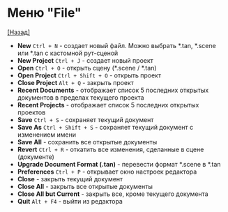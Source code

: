 # Меню "File"

[[Назад]](@MenuBar.MenuBar)

* **New** `Ctrl + N` - создает новый файл. Можно выбрать *.tan, *.scene или *.tan с кастомной рут-сценой
* **New Project** `Ctrl + J` - cоздает новый проект
* **Open** `Ctrl + O` - открыть сцену (*.scene / *.tan)
* **Open Project** `Ctrl + Shift + O` - открыть проект
* **Close Project** `Alt + Q` - закрыть проект
* **Recent Documents** - отображает список 5 последних открытых документов в пределах текущего проекта
* **Recent Projects** - отображает список 5 последних открытых проектов
* **Save** `Ctrl + S` - сохраняет текущий документ
* **Save As** `Ctrl + Shift + S` - сохраняет текущий документ с изменением имени
* **Save All** - сохранить все открытые документы
* **Revert** `Ctrl + R` - откатить все изменения, сделанные в сцене (документе)
* **Upgrade Document Format (.tan)** - перевести формат *.scene в *.tan
* **Preferences** `Ctrl + P` - открывает окно настроек редактора
* **Close** - закрыть текущий документ
* **Сlose All** - закрыть все открытые документы
* **Close All but Current** - закрыть все, кроме текущего документа
* **Quit** `Alt + F4` - выйти из редактора
